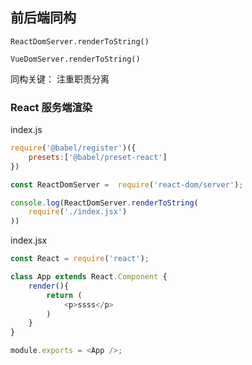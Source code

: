 <!--
 * @Descripttion: 
 * @version: 
 * @Author: zhangpeng
 * @Date: 2020-12-19 19:12:37
 * @LastEditors: zhangpeng
 * @LastEditTime: 2020-12-19 19:33:14
-->
## 前后端同构

`ReactDomServer.renderToString()` 

`VueDomServer.renderToString()`


同构关键： 注重职责分离


### React 服务端渲染

index.js
```js
require('@babel/register')({
    presets:['@babel/preset-react']
})

const ReactDomServer =  require('react-dom/server');

console.log(ReactDomServer.renderToString(
    require('./index.jsx')
))

```

index.jsx
```js
const React = require('react');

class App extends React.Component {
    render(){
        return (
            <p>ssss</p>
        )
    }
}

module.exports = <App />;
```